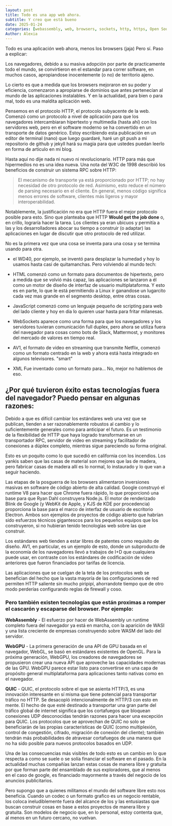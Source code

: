 ```yaml
---
layout: post
title: Todo es una app web ahora.
subtitle: Y creo que está bueno
date: 2025-01-24
categories: [webassembly, web, browsers, sockets, http, https, Open Source]
Author: Alexia
---
```


Todo es una aplicación web ahora, menos los browsers (jaja) Pero sí. Paso a explicar:

Los navegadores, debido a su masiva adopción por parte de practicamente todo el mundo, se convirtieron en el 
estandar para correr software, en muchos casos, apropiandose inocentemente (o no) de territorio ajeno.

Lo cierto es que a medida que los browsers mejoraron en su poder y eficiencia, comenzaron a apropiarse de dominios
que antes pertenecían al mundo de las aplicaciones instalables. Y en la actualidad, para bien o para mal, todo es una maldita aplicación web.


Pensemos en el protocolo HTTP, el protocolo subyacente de la web. Comenzó como un protocolo a nivel de aplicación 
para que los navegadores intercambiaran hipertexto y multimedia (hasta ahí) con los servidores web, pero en el software moderno se ha 
convertido en un transporte de datos genérico. Estoy escribiendo esta publicación en un editor de terminal (nano) 
que luego guardaré, haré un git push a mi repositorio de github y jekyll hará su magia para que ustedes puedan leerlo en forma de articulo en mi blog. 

Hasta aquí no dije nada ni nuevo ni revolucionario. HTTP para más que hipermedios no es una idea nueva. Una nota del 
W3C de 1998 describió los beneficios de construir un sistema RPC sobre HTTP:

> El mecanismo de transporte ya está proporcionado por HTTP; no hay necesidad de otro protocolo de red. Asimismo, esto reduce el número de parsing necesario en el cliente. En general, menos código significa menos errores de software, clientes más ligeros y mayor interoperabilidad.

Notablemente, la justificación no era que HTTP fuera el mejor protocolo posible para esto. Sino que planteaba que 
HTTP __**Would get the job done**__ o, en crillo, lograría hacer la tarea. Los clientes ya eran ubicuos y permitía a 
las y los desarrolladores abocar su tiempo a construir (o adaptar) las aplicaciones en lugar de discutir que otro protocolo de red utilizar.

No es la primera vez que una cosa se inventa para una cosa y se termina usando para otra.

- el WD40, por ejemplo, se inventó para desplazar la humedad y hoy lo usamos hasta casi de quitamanchas. Pero volviendo al mundo 
tech: 

- HTML comenzó como un formato para documentos de hipertexto, pero a medida que se volvió más capaz, las 
aplicaciones se lanzaron a él como un motor de diseño de interfaz de usuario multiplataforma. Y esto es en parte, lo 
que le está permitiendo a Linux ir ganandose un lugarcito cada vez mas grande en el segmento desktop, entre otras 
cosas.

- JavaScript comenzó como un lenguaje pequeño de scripting para web del lado cliente y hoy en dia lo quieren usar hasta para fritar milanesas. 
 
- WebSockets aparece como una forma para que los navegadores y los servidores tuvieran comunicación 
full duplex, pero ahora se utiliza fuera del navegador para cosas como bots de Slack, Mattermost, y monitores del mercado de valores en tiempo real. 
 
- AV1, el formato de video en streaming que transmite Netflix, comenzó como un formato 
centrado en la web y ahora está hasta integrado en algunos televisores. "smart"

- XML Fue inventado como un formato para... No, mejor no hablemos de eso.


## ¿Por qué tuvieron éxito estas tecnologías fuera del navegador? Puedo pensar en algunas razones:

Debido a que es difícil cambiar los estándares web una vez que se publican, tienden a ser razonablemente robustos 
al cambio y lo suficientemente generales como para anticipar el futuro. Es un testimonio de la flexibilidad de HTTP 
que haya logrado transformarse en un transportador RPC, servidor de video en streaming y facilitador de conexiones a 
dúplex completo, mientras sigue pareciendo su forma original.

Esto es un poquito como lo que sucedió en california con los incendios. Los yankis saben que las casas de material 
son mejores que las de madera, pero fabricar casas de madera allí es lo normal, lo instaurado y lo que van a seguir 
haciendo.

Las etapas de la posguerra de los browsers alimentaron inversiones masivas en software de código 
abierto de alta calidad. Google construyó el runtime V8 para hacer que Chrome fuera rápido, lo que proporcionó una 
base para que Ryan Dahl construyera Node.js. El motor de renderizado Blink de Google (y WebKit de Apple, y KJS de 
KDE por procedencia) proporciona la base para el marco de interfaz de usuario de escritorio Electron. Ambos son 
ejemplos de proyectos de código abierto que habrían sido esfuerzos técnicos gigantescos para los pequeños equipos 
que los construyeron, si no hubieran tenido tecnologías web sobre las que construir.

Los estándares web tienden a estar libres de patentes como requisito de diseño. AV1, en particular, es un ejemplo 
de esto, donde un subproducto de la economía de los navegadores llevó a trabajos de I+D que cualquiera puede usar, 
en contraste con los estándares de codificación de video anteriores que fueron financiados por tarifas de licencia.

Las aplicaciones que se cuelgan de la teta de los protocolos web se benefician del hecho que la vasta mayoría de las configuraciones de red permiten HTTP saliente sin mucho piripipí, ahorrandote tiempo que de otro modo perderías configurando reglas de firewall y coso. 

### Pero también existen tecnologías que están proximas a romper el cascarón y escaparse del browser. Por ejemplo:

**WebAssembly** - El esfuerzo por hacer de WebAssembly un runtime completo fuera del navegador ya está en marcha, 
con la aparición de WASI y una lista creciente de empresas construyendo sobre WASM del lado del servidor.


**WebGPU** - La primera generación de una API de GPU basada en el navegador, WebGL, se basó en estándares 
existentes de OpenGL. Para la próxima generación, WebGPU, los creadores de navegadores se propusieron crear una 
nueva API que aproveche las capacidades modernas de las GPU. WebGPU parece estar listo para convertirse en una capa 
de propósito general multiplataforma para aplicaciones tanto nativas como en el navegador.


**QUIC** - QUIC, el protocolo sobre el que se asienta HTTP/3, es una innovación interesante en sí misma que tiene 
potencial para transportar tráfico no HTTP. Se desacopló intencionalmente de HTTP/3 con esto en mente. El hecho de 
que esté destinado a transportar una gran parte del tráfico global de internet significa que los cortafuegos que 
bloquean conexiones UDP desconocidas tendrán razones para hacer una excepción para QUIC. Los protocolos que se 
aprovechan de QUIC no solo se beneficiarán de las propias características de QUIC (como multiplexión, control de 
congestión, cifrado, migración de conexión del cliente); también tendrán más probabilidades de atravesar cortafuegos 
de una manera que no ha sido posible para nuevos protocolos basados en UDP.

Una de las consecuencias más visibles de todo esto es un cambio en lo que respecta a como se suele o se solía 
financiar el software en el pasado. En la actualidad muchas compañías lanzan estas cosas de manera libre y gratuita 
por que forman parte del ensamblado de sus exploradores, que al menos en el caso de google, es financiado mayormente 
a través del negocio de los anuncios publicitarios.

Pero supongo que a quienes militamos el mundo del software libre esto nos beneficia. Cuando un codec o un formato 
grafico es un negocio rentable, los coloca ineludiblemente fuera del alcance de los y las entusiastas que buscan 
construir cosas en base a estos proyectos de manera libre y gratuita. Son modelos de negocio que, en lo personal, 
estoy contenta que, al menos en un futuro cercano, no vuelvan.
